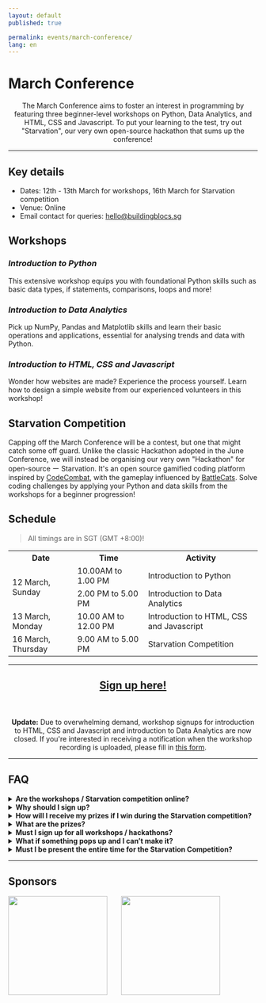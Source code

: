 ```yaml
---
layout: default
published: true

permalink: events/march-conference/
lang: en
---
```


# March Conference

<p style="text-align: center">The March Conference aims to foster an interest in programming by featuring three beginner-level workshops on Python, Data Analytics, and HTML, CSS and Javascript. To put your learning to the test, try out "Starvation", our very own open-source hackathon that sums up the conference!</p>

---

## Key details
- Dates: 12th - 13th March for workshops, 16th March for Starvation competition
- Venue: Online
- Email contact for queries: <hello@buildingblocs.sg>

## Workshops

### _Introduction to Python_

This extensive workshop equips you with foundational Python skills such as basic data types, if statements, comparisons, loops and more!

### _Introduction to Data Analytics_

Pick up NumPy, Pandas and Matplotlib skills and learn their basic operations and applications, essential for analysing trends and data with Python.

### _Introduction to HTML, CSS and Javascript_

Wonder how websites are made? Experience the process yourself. Learn how to design a simple website from our experienced volunteers in this workshop!

## Starvation Competition

Capping off the March Conference will be a contest, but one that might catch some off guard. Unlike the classic Hackathon 
adopted in the June Conference, we will instead be organising our very own "Hackathon" for open-source
 ー Starvation. It's an open source gamified coding platform inspired by [CodeCombat](https://codecombat.com/), with the gameplay influenced by [BattleCats](https://battlecats.club/en/series/battlecats/). Solve coding challenges by applying your Python and data skills from the workshops for a beginner progression!
 
## Schedule

> All timings are in SGT (GMT +8:00)!

<table>
 <tr>
  <th>Date</th>
  <th>Time</th>
  <th>Activity</th>
 </tr>
 <tr>
  <td rowspan="2">12 March, Sunday</td>
  <td>10.00AM to 1.00 PM</td>
  <td>Introduction to Python</td>
 </tr>
 <tr>
  <td>2.00 PM to 5.00 PM</td>
  <td>Introduction to Data Analytics</td>
 </tr>
 <tr>
  <td>13 March, Monday</td>
  <td>10.00 AM to 12.00 PM</td>
  <td>Introduction to HTML, CSS and Javascript</td>
 </tr>
 <tr>
  <td>16 March, Thursday</td>
  <td>9.00 AM to 5.00 PM</td>
  <td>Starvation Competition</td>
 </tr>
</table>

---

## <a class="btn" style="display: block; margin: 0 auto; text-align: center; height: 60px; width: 250px" href="https://go.buildingblocs.sg/march2023signup"> Sign up here! </a> 

<p style="text-align: center">
 <b>Update:</b> Due to overwhelming demand, workshop signups for introduction to HTML, CSS and Javascript and introduction to Data Analytics are now closed. If you're interested in receiving a notification when the workshop recording is uploaded, please fill in <a href="https://forms.gle/oWGmB6b1KhorUhkC7">this form</a>.
</p>

---

## FAQ

<details>
 <summary><strong>Are the workshops / Starvation competition online?</strong></summary>
 Yes, our march conference is held on Zoom.
</details>

<details>
 <summary><strong>Why should I sign up?</strong></summary>
 You can learn a whole lot of new skills and its (arguably) fun!
</details>

<details>
<summary><strong>How will I receive my prizes if I win during the Starvation competition?</strong></summary>
We will pass you the prizes through your school leads or mail them to you if your school does not have any organisers in BuildingBloCS. Do note that prizes are only available for students residing in Singapore due to logistical constraints.
</details>

<details>
 <summary><strong>What are the prizes?</strong></summary>
 They are still unconfirmed. All we can reveal at this stage is that it will be likely given out to the Top 3 from each of the JC / Secondary categories.
</details>

<details>
 <summary><strong>Must I sign up for all workshops / hackathons?</strong></summary>
 No, just select those you are interested in.
</details>

<details>
 <summary><strong>What if something pops up and I can’t make it?</strong></summary>
 If we have not sent out your conference confirmation email for the specific workshop / hackathon, please edit your form response accordingly. Otherwise, please  email us at <a href="mailto:buildingblocs@computing.sg">buildingblocs@computing.sg</a> or approach us on <a href="https://go.buildingblocs.sg/discord">Discord</a> in any appropriate channels and we will update your signup status accordingly.
</details>

<details>
 <summary><strong>Must I be present the entire time for the Starvation Competition?</strong></summary>
 Nope, you can participate in the competition at your own pace. But do note that the competition closes at <b>5pm SGT</b>.
</details>
 
---

## Sponsors

<img src="https://user-images.githubusercontent.com/103890582/221182244-dfb1da34-daec-46e4-b46d-35bc6478618a.png" width="200"/> &nbsp; &nbsp; &nbsp;  <img src="https://www.dlt.com/sites/default/files/logos/Red-Hat_logo.png" width="200"/> 
